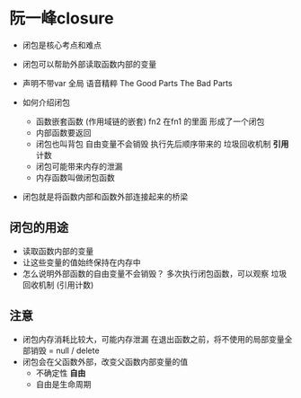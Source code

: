 # 阮一峰closure

- 闭包是核心考点和难点
- 闭包可以帮助外部读取函数内部的变量
- 声明不带var 全局
  语音精粹 The Good Parts The Bad Parts
- 如何介绍闭包
  - 函数嵌套函数 (作用域链的嵌套)
    fn2 在fn1 的里面 形成了一个闭包
  - 内部函数要返回
  - 闭包也叫背包 自由变量不会销毁
    执行先后顺序带来的
    垃圾回收机制 **引用**计数
  - 闭包可能带来内存的泄漏
  - 内存函数叫做闭包函数

- 闭包就是将函数内部和函数外部连接起来的桥梁

## 闭包的用途
- 读取函数内部的变量
- 让这些变量的值始终保持在内存中
- 怎么说明外部函数的自由变量不会销毁？
  多次执行闭包函数，可以观察
  垃圾回收机制 (引用计数)

## 注意
- 闭包内存消耗比较大，可能内存泄漏
  在退出函数之前，将不使用的局部变量全部销毁
    = null / delete
- 闭包会在父函数外部，改变父函数内部变量的值
  - 不确定性  **自由**
  - 自由是生命周期
  